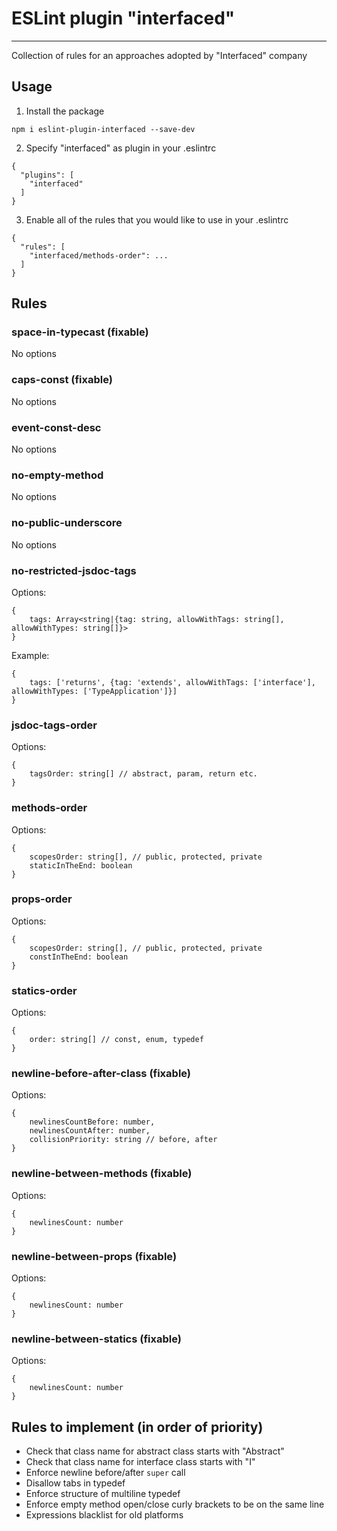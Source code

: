 # ESLint plugin "interfaced"

***

Collection of rules for an approaches adopted by "Interfaced" company

## Usage

1) Install the package

```
npm i eslint-plugin-interfaced --save-dev
```

2) Specify "interfaced" as plugin in your .eslintrc

```
{
  "plugins": [
    "interfaced"
  ]
}
```

3) Enable all of the rules that you would like to use in your .eslintrc

```
{
  "rules": [
    "interfaced/methods-order": ...
  ]
}
```

## Rules

### space-in-typecast (fixable)

No options

### caps-const (fixable)

No options

### event-const-desc

No options

### no-empty-method

No options

### no-public-underscore

No options

### no-restricted-jsdoc-tags

Options:

```
{
	tags: Array<string|{tag: string, allowWithTags: string[], allowWithTypes: string[]}>
}
```

Example:

```
{
	tags: ['returns', {tag: 'extends', allowWithTags: ['interface'], allowWithTypes: ['TypeApplication']}]
}
```

### jsdoc-tags-order

Options:

```
{
	tagsOrder: string[] // abstract, param, return etc.
}
```

### methods-order

Options:

```
{
	scopesOrder: string[], // public, protected, private
	staticInTheEnd: boolean
}
```

### props-order

Options:

```
{
	scopesOrder: string[], // public, protected, private
	constInTheEnd: boolean
}
```

### statics-order

Options:

```
{
	order: string[] // const, enum, typedef
}
```

### newline-before-after-class (fixable)

Options:

```
{
	newlinesCountBefore: number,
	newlinesCountAfter: number,
	collisionPriority: string // before, after
}
```

### newline-between-methods (fixable)

Options:

```
{
	newlinesCount: number
}
```

### newline-between-props (fixable)

Options:

```
{
	newlinesCount: number
}
```

### newline-between-statics (fixable)

Options:

```
{
	newlinesCount: number
}
```

## Rules to implement (in order of priority)

* Check that class name for abstract class starts with "Abstract"
* Check that class name for interface class starts with "I"
* Enforce newline before/after `super` call
* Disallow tabs in typedef
* Enforce structure of multiline typedef
* Enforce empty method open/close curly brackets to be on the same line
* Expressions blacklist for old platforms
